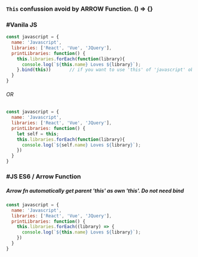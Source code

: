 ### ```This``` confussion avoid by ARROW Function. () => {}


### #Vanila JS
```js
const javascript = {
  name: 'Javascript',
  libraries: ['React', 'Vue', 'JQuery'],
  printLibraries: function() {
    this.libraries.forEach(function(library){
      console.log(`${this.name} Loves ${library}`);
    }.bind(this))       // if you want to use 'this' of 'javascript' object. You Should bind(this)
  }
}
```
###### OR
```js
const javascript = {
  name: 'Javascript',
  libraries: ['React', 'Vue', 'JQuery'],
  printLibraries: function() {
    let self = this;
    this.libraries.forEach(function(library){
      console.log(`${self.name} Loves ${library}`);
    })
  }
}
```

### #JS ES6 / Arrow Function
##### Arrow fn automatically get parent 'this' as own 'this'. Do not need bind
```js
const javascript = {
  name: 'Javascript',
  libraries: ['React', 'Vue', 'JQuery'],
  printLibraries: function() {
    this.libraries.forEach((library) => {
      console.log(`${this.name} Loves ${library}`);
    })
  }
}
```
